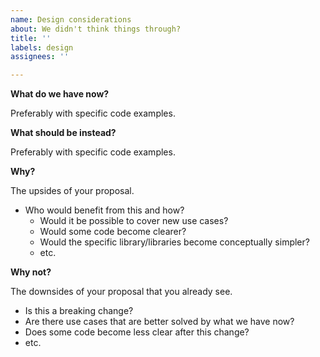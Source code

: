 ```yaml
---
name: Design considerations
about: We didn't think things through?
title: ''
labels: design
assignees: ''

---
```


<!--
This is a place for issue reports that are not exactly bugs (wrong unintentional behavior) but for our library behaving suboptimally (though this could have been intentional).

**Double-check**

* If the behavior is strange, surprising, and undocumented, it could be a good idea to file a "Bug report" instead.
* Is this still relevant with the latest version of the library? We could have changed this already.
* Maybe there are good reasons for the existing behavior. Please try searching for existing discussions of the problem.
* Are you using the right abstraction? Consider asking on [Discussions](https://github.com/mjovanc/github-api/discussions). Maybe your need is better solved by some other abstraction entirely.

-->

**What do we have now?**

Preferably with specific code examples.

**What should be instead?**

Preferably with specific code examples.

**Why?**

The upsides of your proposal.
* Who would benefit from this and how?
  - Would it be possible to cover new use cases?
  - Would some code become clearer?
  - Would the specific library/libraries become conceptually simpler?
  - etc.

**Why not?**

The downsides of your proposal that you already see.
* Is this a breaking change?
* Are there use cases that are better solved by what we have now?
* Does some code become less clear after this change?
* etc.
